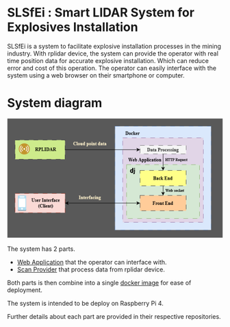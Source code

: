 # SLSfEi : Smart LIDAR System for Explosives Installation
SLSfEi is a system to facilitate explosive installation processes in the mining industry. With rplidar device, the system can provide the operator with real time position data for accurate explosive installation. Which can reduce error and cost of this operation. The operator can easily interface with the system using a web browser on their smartphone or computer.

# System diagram
![system diagram](./SLSfEI.drawio.png)

The system has 2 parts.
- [Web Application](https://github.com/SLSfEi/web-app) that the operator can interface with.
- [Scan Provider](https://github.com/SLSfEi/scan-provider-cpp) that process data from rplidar device.

Both parts is then combine into a single [docker image](https://github.com/SLSfEi/docker-stack) for ease of deployment.

The system is intended to be deploy on Raspberry Pi 4.

Further details about each part are provided in their respective repositories.
